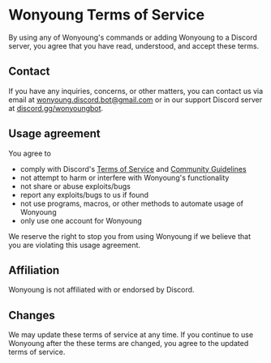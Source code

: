 # Wonyoung Terms of Service
By using any of Wonyoung's commands or adding Wonyoung to a Discord server, you agree that you have read, understood, and accept these terms.

## Contact
If you have any inquiries, concerns, or other matters, you can contact us via email at <wonyoung.discord.bot@gmail.com> or in our support Discord server at [discord.gg/wonyoungbot](https://discord.gg/wonyoungbot).

## Usage agreement
You agree to
- comply with Discord's [Terms of Service](https://discord.com/terms) and [Community Guidelines](https://discord.com/guidelines)
- not attempt to harm or interfere with Wonyoung's functionality
- not share or abuse exploits/bugs
- report any exploits/bugs to us if found
- not use programs, macros, or other methods to automate usage of Wonyoung
- only use one account for Wonyoung

We reserve the right to stop you from using Wonyoung if we believe that you are violating this usage agreement.

## Affiliation
Wonyoung is not affiliated with or endorsed by Discord.

## Changes
We may update these terms of service at any time. If you continue to use Wonyoung after the these terms are changed, you agree to the updated terms of service.
